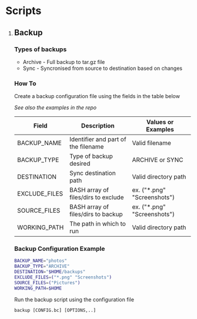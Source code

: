 # Scripts
1. ## Backup
    ### Types of backups
    - Archive - Full backup to tar.gz file
    - Sync - Syncronised from source to destination based on changes

    ### How To
    Create a backup configuration file using the fields in the table below

    *See also the examples in the repo*

    | Field         | Description                         | Values or Examples          |
    | ------------- | ----------------------------------- | --------------------------- |
    | BACKUP_NAME   | Identifier and part of the filename | Valid filename              |
    | BACKUP_TYPE   | Type of backup desired              | ARCHIVE or SYNC             |
    | DESTINATION   | Sync destination path               | Valid directory path        |
    | EXCLUDE_FILES | BASH array of files/dirs to exclude | ex. ("*.png" "Screenshots") |
    | SOURCE_FILES  | BASH array of files/dirs to backup  | ex. ("*.png" "Screenshots") |
    | WORKING_PATH  | The path in which to run            | Valid directory path        |

    ### Backup Configuration Example
    ```bash
    BACKUP_NAME="photos"
    BACKUP_TYPE="ARCHIVE"
    DESTINATION="$HOME/backups"
    EXCLUDE_FILES=("*.png" "Screenshots")
    SOURCE_FILES=("Pictures")
    WORKING_PATH=$HOME
    ```

    Run the backup script using the configuration file

    ```backup [CONFIG.bc] [OPTIONS,..]```
